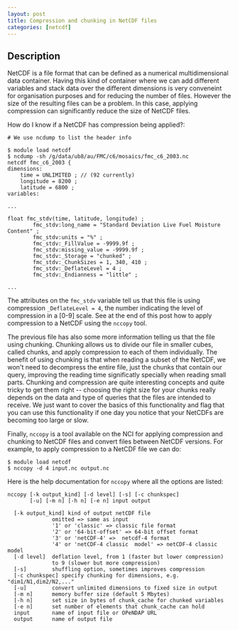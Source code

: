```yaml
---
layout: post
title: Compression and chunking in NetCDF files
categories: [netcdf]
---
```


## Description

NetCDF is a file format that can be defined as a numerical multidimensional data container. Having this kind of container where we can add different variables and stack data over the different dimensions is very conveneint for organisation purposes and for reducing the number of files. However the size of the resulting files can be a problem. In this case, applying compression can significantly reduce the size of NetCDF files.

How do I know if a NetCDF has compression being applied?:

```
# We use ncdump to list the header info

$ module load netcdf
$ ncdump -sh /g/data/ub8/au/FMC/c6/mosaics/fmc_c6_2003.nc
netcdf fmc_c6_2003 {
dimensions:
	time = UNLIMITED ; // (92 currently)
	longitude = 8200 ;
	latitude = 6800 ;
variables:

...

float fmc_stdv(time, latitude, longitude) ;
		fmc_stdv:long_name = "Standard Deviation Live Fuel Moisture Content" ;
		fmc_stdv:units = "%" ;
		fmc_stdv:_FillValue = -9999.9f ;
		fmc_stdv:missing_value = -9999.9f ;
		fmc_stdv:_Storage = "chunked" ;
		fmc_stdv:_ChunkSizes = 1, 340, 410 ;
		fmc_stdv:_DeflateLevel = 4 ;
		fmc_stdv:_Endianness = "little" ;

...

```

The attributes on the `fmc_stdv` variable tell us that this file is using compression `_DeflateLevel = 4`, the number indicating the level of compression in a [0-9] scale. See at the end of this post how to apply compression to a NetCDF using the `nccopy` tool.

The previous file has also some more information telling us that the file using chunking. Chunking allows us to divide our file in smaller cubes, called chunks, and apply compression to each of them individually. The benefit of using chunking is that when reading a subset of the NetCDF, we won't need to decompress the entire file, just the chunks that contain our query, improving the reading time significatly specially when reading small parts. Chunking and compression are quite interesting concepts and quite tricky to get them right -- choosing the right size for your chunks really depends on the data and type of queries that the files are intended to receive. We just want to cover the basics of this functionality and flag that you can use this functionality if one day you notice that your NetCDFs are becoming too large or slow.

Finally, `nccopy` is a tool available on the NCI for applying compression and chunking to NetCDF files and convert files between NetCDF versions. For example, to apply compression to a NetCDF file we can do:

```
$ module load netcdf
$ nccopy -d 4 input.nc output.nc
```

Here is the help documentation for `nccopy` where all the options are listed:

```
nccopy [-k output_kind] [-d level] [-s] [-c chunkspec]
       [-u] [-m n] [-h n] [-e n] input output

  [-k output_kind] kind of output netCDF file
              omitted => same as input
              '1' or 'classic' => classic file format
              '2' or '64-bit-offset' => 64-bit offset format
              '3' or 'netCDF-4' =>  netcdf-4 format
              '4' or 'netCDF-4 classic  model' => netCDF-4 classic model
  [-d level]  deflation level, from 1 (faster but lower compression)
              to 9 (slower but more compression)
  [-s]        shuffling option, sometimes improves compression
  [-c chunkspec] specify chunking for dimensions, e.g. "dim1/N1,dim2/N2,..."
  [-u]        convert unlimited dimensions to fixed size in output
  [-m n]      memory buffer size (default 5 Mbytes)
  [-h n]      set size in bytes of chunk_cache for chunked variables
  [-e n]      set number of elements that chunk_cache can hold
  input       name of input file or OPeNDAP URL
  output      name of output file
```

